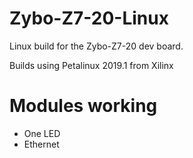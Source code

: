 # Zybo-Z7-20-Linux
Linux build for the Zybo-Z7-20 dev board.

Builds using Petalinux 2019.1 from Xilinx

# Modules working
* One LED
* Ethernet
